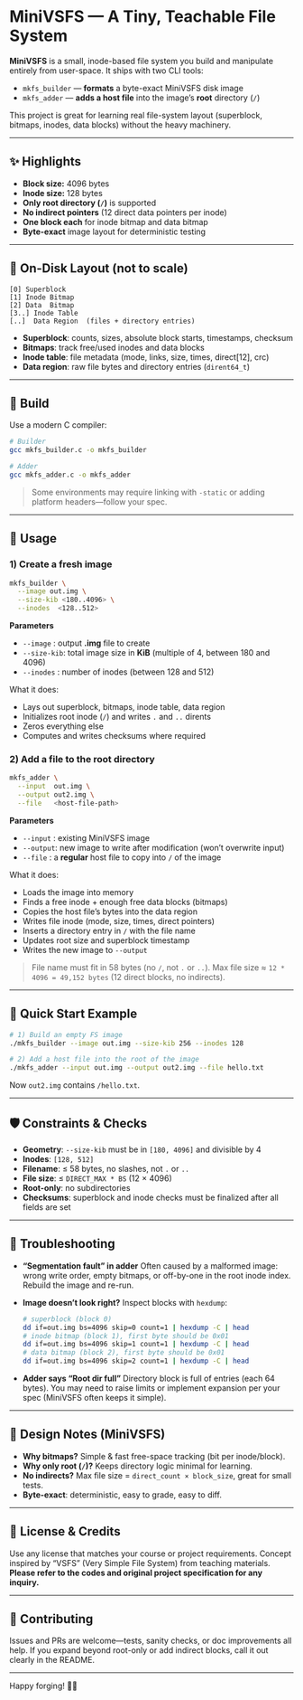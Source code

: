 # MiniVSFS — A Tiny, Teachable File System

**MiniVSFS** is a small, inode-based file system you build and manipulate entirely from user-space. It ships with two CLI tools:

* `mkfs_builder` — **formats** a byte-exact MiniVSFS disk image
* `mkfs_adder` — **adds a host file** into the image’s **root** directory (`/`)

This project is great for learning real file-system layout (superblock, bitmaps, inodes, data blocks) without the heavy machinery.

---

## ✨ Highlights

* **Block size:** 4096 bytes
* **Inode size:** 128 bytes
* **Only root directory (`/`)** is supported
* **No indirect pointers** (12 direct data pointers per inode)
* **One block each** for inode bitmap and data bitmap
* **Byte-exact** image layout for deterministic testing

---

## 🧩 On-Disk Layout (not to scale)

```
[0] Superblock
[1] Inode Bitmap
[2] Data  Bitmap
[3..] Inode Table
[..]  Data Region  (files + directory entries)
```

* **Superblock**: counts, sizes, absolute block starts, timestamps, checksum
* **Bitmaps**: track free/used inodes and data blocks
* **Inode table**: file metadata (mode, links, size, times, direct\[12], crc)
* **Data region**: raw file bytes and directory entries (`dirent64_t`)

---

## 🔧 Build

Use a modern C compiler:

```bash
# Builder
gcc mkfs_builder.c -o mkfs_builder

# Adder
gcc mkfs_adder.c -o mkfs_adder
```

> Some environments may require linking with `-static` or adding platform headers—follow your spec.

---

## 🚀 Usage

### 1) Create a fresh image

```bash
mkfs_builder \
  --image out.img \
  --size-kib <180..4096> \
  --inodes  <128..512>
```

**Parameters**

* `--image`   : output **.img** file to create
* `--size-kib`: total image size in **KiB** (multiple of 4, between 180 and 4096)
* `--inodes`  : number of inodes (between 128 and 512)

What it does:

* Lays out superblock, bitmaps, inode table, data region
* Initializes root inode (`/`) and writes `.` and `..` dirents
* Zeros everything else
* Computes and writes checksums where required

### 2) Add a file to the root directory

```bash
mkfs_adder \
  --input  out.img \
  --output out2.img \
  --file   <host-file-path>
```

**Parameters**

* `--input` : existing MiniVSFS image
* `--output`: new image to write after modification (won’t overwrite input)
* `--file`  : a **regular** host file to copy into `/` of the image

What it does:

* Loads the image into memory
* Finds a free inode + enough free data blocks (bitmaps)
* Copies the host file’s bytes into the data region
* Writes file inode (mode, size, times, direct pointers)
* Inserts a directory entry in `/` with the file name
* Updates root size and superblock timestamp
* Writes the new image to `--output`

> File name must fit in 58 bytes (no `/`, not `.` or `..`).
> Max file size ≈ `12 * 4096 = 49,152 bytes` (12 direct blocks, no indirects).

---

## 🧪 Quick Start Example

```bash
# 1) Build an empty FS image
./mkfs_builder --image out.img --size-kib 256 --inodes 128

# 2) Add a host file into the root of the image
./mkfs_adder --input out.img --output out2.img --file hello.txt
```

Now `out2.img` contains `/hello.txt`.

---

## 🛡️ Constraints & Checks

* **Geometry**: `--size-kib` must be in `[180, 4096]` and divisible by 4
* **Inodes**: `[128, 512]`
* **Filename**: ≤ 58 bytes, no slashes, not `.` or `..`
* **File size**: ≤ `DIRECT_MAX * BS` (12 × 4096)
* **Root-only**: no subdirectories
* **Checksums**: superblock and inode checks must be finalized after all fields are set

---

## 🧰 Troubleshooting

* **“Segmentation fault” in adder**
  Often caused by a malformed image: wrong write order, empty bitmaps, or off-by-one in the root inode index. Rebuild the image and re-run.

* **Image doesn’t look right?**
  Inspect blocks with `hexdump`:

  ```bash
  # superblock (block 0)
  dd if=out.img bs=4096 skip=0 count=1 | hexdump -C | head
  # inode bitmap (block 1), first byte should be 0x01
  dd if=out.img bs=4096 skip=1 count=1 | hexdump -C | head
  # data bitmap (block 2), first byte should be 0x01
  dd if=out.img bs=4096 skip=2 count=1 | hexdump -C | head
  ```

* **Adder says “Root dir full”**
  Directory block is full of entries (each 64 bytes). You may need to raise limits or implement expansion per your spec (MiniVSFS often keeps it simple).

---

## 🧭 Design Notes (MiniVSFS)

* **Why bitmaps?** Simple & fast free-space tracking (bit per inode/block).
* **Why only root (`/`)?** Keeps directory logic minimal for learning.
* **No indirects?** Max file size = `direct_count × block_size`, great for small tests.
* **Byte-exact**: deterministic, easy to grade, easy to diff.

---

## 📜 License & Credits

Use any license that matches your course or project requirements.
Concept inspired by “VSFS” (Very Simple File System) from teaching materials.
**Please refer to the codes and original project specification for any inquiry.**

---

## 🙌 Contributing

Issues and PRs are welcome—tests, sanity checks, or doc improvements all help. If you expand beyond root-only or add indirect blocks, call it out clearly in the README.

---

Happy forging! 🧱🔥
